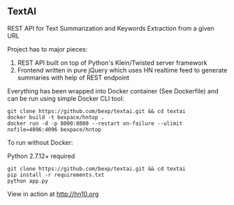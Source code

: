 ## TextAI
REST API for Text Summarization and Keywords Extraction from a given URL

Project has to major pieces:

1. REST API built on top of Python's Klein/Twisted server framework
2. Frontend written in pure jQuery which uses HN realtime feed to generate
summaries with help of REST endpoint

Everything has been wrapped into Docker container (See Dockerfile) and can be run using simple 
Docker CLI tool:

```
git clone https://github.com/bexp/textai.git && cd textai
docker build -t bexpace/hntop .
docker run -d -p 8000:8080 --restart on-failure --ulimit nofile=4096:4096 bexpace/hntop
```


To run without Docker:

Python 2.7.12+ required
```
git clone https://github.com/bexp/textai.git && cd textai
pip install -r requirements.txt
python app.py
```

View in action at http://hn10.org
